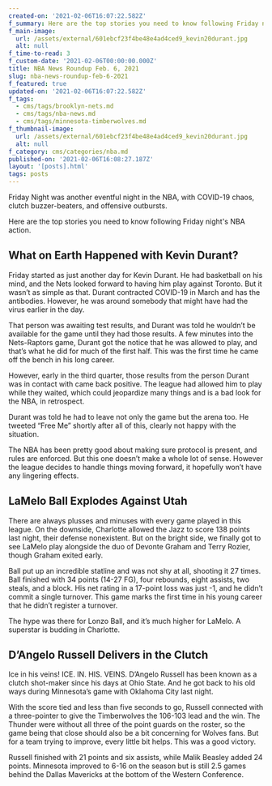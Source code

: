 ```yaml
---
created-on: '2021-02-06T16:07:22.582Z'
f_summary: Here are the top stories you need to know following Friday night's NBA action.
f_main-image:
  url: /assets/external/601ebcf23f4be48e4ad4ced9_kevin20durant.jpg
  alt: null
f_time-to-read: 3
f_custom-date: '2021-02-06T00:00:00.000Z'
title: NBA News Roundup Feb. 6, 2021
slug: nba-news-roundup-feb-6-2021
f_featured: true
updated-on: '2021-02-06T16:07:22.582Z'
f_tags:
  - cms/tags/brooklyn-nets.md
  - cms/tags/nba-news.md
  - cms/tags/minnesota-timberwolves.md
f_thumbnail-image:
  url: /assets/external/601ebcf23f4be48e4ad4ced9_kevin20durant.jpg
  alt: null
f_category: cms/categories/nba.md
published-on: '2021-02-06T16:08:27.187Z'
layout: '[posts].html'
tags: posts
---
```


Friday Night was another eventful night in the NBA, with COVID-19 chaos, clutch buzzer-beaters, and offensive outbursts.

Here are the top stories you need to know following Friday night's NBA action.

What on Earth Happened with Kevin Durant?
-----------------------------------------

Friday started as just another day for Kevin Durant. He had basketball on his mind, and the Nets looked forward to having him play against Toronto. But it wasn’t as simple as that. Durant contracted COVID-19 in March and has the antibodies. However, he was around somebody that might have had the virus earlier in the day.

That person was awaiting test results, and Durant was told he wouldn’t be available for the game until they had those results. A few minutes into the Nets-Raptors game, Durant got the notice that he was allowed to play, and that’s what he did for much of the first half. This was the first time he came off the bench in his long career.

However, early in the third quarter, those results from the person Durant was in contact with came back positive. The league had allowed him to play while they waited, which could jeopardize many things and is a bad look for the NBA, in retrospect.

Durant was told he had to leave not only the game but the arena too. He tweeted “Free Me” shortly after all of this, clearly not happy with the situation.

The NBA has been pretty good about making sure protocol is present, and rules are enforced. But this one doesn’t make a whole lot of sense. However the league decides to handle things moving forward, it hopefully won’t have any lingering effects.

LaMelo Ball Explodes Against Utah
---------------------------------

There are always plusses and minuses with every game played in this league. On the downside, Charlotte allowed the Jazz to score 138 points last night, their defense nonexistent. But on the bright side, we finally got to see LaMelo play alongside the duo of Devonte Graham and Terry Rozier, though Graham exited early.

Ball put up an incredible statline and was not shy at all, shooting it 27 times. Ball finished with 34 points (14-27 FG), four rebounds, eight assists, two steals, and a block. His net rating in a 17-point loss was just -1, and he didn’t commit a single turnover. This game marks the first time in his young career that he didn’t register a turnover.

The hype was there for Lonzo Ball, and it’s much higher for LaMelo. A superstar is budding in Charlotte.

D’Angelo Russell Delivers in the Clutch
---------------------------------------

Ice in his veins! ICE. IN. HIS. VEINS. D’Angelo Russell has been known as a clutch shot-maker since his days at Ohio State. And he got back to his old ways during Minnesota’s game with Oklahoma City last night.

With the score tied and less than five seconds to go, Russell connected with a three-pointer to give the Timberwolves the 106-103 lead and the win. The Thunder were without all three of the point guards on the roster, so the game being that close should also be a bit concerning for Wolves fans. But for a team trying to improve, every little bit helps. This was a good victory.

Russell finished with 21 points and six assists, while Malik Beasley added 24 points. Minnesota improved to 6-16 on the season but is still 2.5 games behind the Dallas Mavericks at the bottom of the Western Conference.
